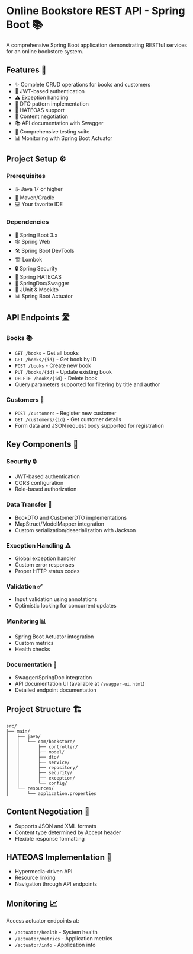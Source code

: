 # Online Bookstore REST API - Spring Boot 📚

A comprehensive Spring Boot application demonstrating RESTful services for an online bookstore system.

## Features 🌟

- ✨ Complete CRUD operations for books and customers
- 🔐 JWT-based authentication
- ⚠️ Exception handling
- 🔄 DTO pattern implementation
- 🔗 HATEOAS support
- 📝 Content negotiation
- 📚 API documentation with Swagger
- 🧪 Comprehensive testing suite
- 📊 Monitoring with Spring Boot Actuator

## Project Setup ⚙️

### Prerequisites
- ☕ Java 17 or higher
- 🔧 Maven/Gradle
- 💻 Your favorite IDE

### Dependencies
- 🌱 Spring Boot 3.x
- 🕸️ Spring Web
- 🛠️ Spring Boot DevTools
- 🏗️ Lombok
- 🔒 Spring Security
- 🔗 Spring HATEOAS
- 📝 SpringDoc/Swagger
- 🧪 JUnit & Mockito
- 📊 Spring Boot Actuator

## API Endpoints 🛣️

### Books 📚
- `GET /books` - Get all books
- `GET /books/{id}` - Get book by ID
- `POST /books` - Create new book
- `PUT /books/{id}` - Update existing book
- `DELETE /books/{id}` - Delete book
- Query parameters supported for filtering by title and author

### Customers 👥
- `POST /customers` - Register new customer
- `GET /customers/{id}` - Get customer details
- Form data and JSON request body supported for registration

## Key Components 🔑

### Security 🔒
- JWT-based authentication
- CORS configuration
- Role-based authorization

### Data Transfer 🔄
- BookDTO and CustomerDTO implementations
- MapStruct/ModelMapper integration
- Custom serialization/deserialization with Jackson

### Exception Handling ⚠️
- Global exception handler
- Custom error responses
- Proper HTTP status codes

### Validation ✅
- Input validation using annotations
- Optimistic locking for concurrent updates

### Monitoring 📊
- Spring Boot Actuator integration
- Custom metrics
- Health checks

### Documentation 📝
- Swagger/SpringDoc integration
- API documentation UI (available at `/swagger-ui.html`)
- Detailed endpoint documentation

## Project Structure 🏗️
```
src/
├── main/
│   ├── java/
│   │   └── com/bookstore/
│   │       ├── controller/
│   │       ├── model/
│   │       ├── dto/
│   │       ├── service/
│   │       ├── repository/
│   │       ├── security/
│   │       ├── exception/
│   │       └── config/
│   └── resources/
│       └── application.properties
```

## Content Negotiation 🔄
- Supports JSON and XML formats
- Content type determined by Accept header
- Flexible response formatting

## HATEOAS Implementation 🔗
- Hypermedia-driven API
- Resource linking
- Navigation through API endpoints

## Monitoring 📈

Access actuator endpoints at:
- `/actuator/health` - System health
- `/actuator/metrics` - Application metrics
- `/actuator/info` - Application info
